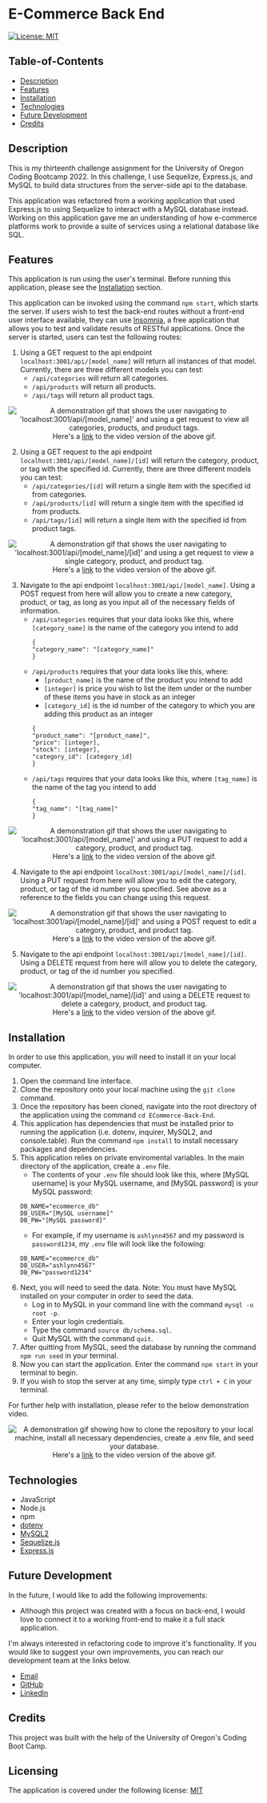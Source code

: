 # E-Commerce Back End

[![License: MIT](https://img.shields.io/badge/License-MIT-yellow.svg)](https://opensource.org/licenses/MIT)

## Table-of-Contents

- [Description](#description)
- [Features](#features)
- [Installation](#installation)
- [Technologies](#technologies)
- [Future Development](#future-development)
- [Credits](#credits)

## Description

This is my thirteenth challenge assignment for the University of Oregon Coding Bootcamp 2022. In this challenge, I use Sequelize, Express.js, and MySQL to build data structures from the server-side api to the database.

This application was refactored from a working application that used Express.js to using Sequelize to interact with a MySQL database instead. Working on this application gave me an understanding of how e-commerce platforms work to provide a suite of services using a relational database like SQL.

## Features

This application is run using the user's terminal. Before running this application, please see the [Installation](#installation) section.

This application can be invoked using the command `npm start`, which starts the server. If users wish to test the back-end routes without a front-end user interface available, they can use [Insomnia](https://insomnia.rest/), a free application that allows you to test and validate results of RESTful applications. Once the server is started, users can test the following routes:

1. Using a GET request to the api endpoint `localhost:3001/api/[model_name]` will return all instances of that model. Currently, there are three different models you can test:
   - `/api/categories` will return all categories.
   - `/api/products` will return all products.
   - `/api/tags` will return all product tags.

<p align="center">
<img alt="A demonstration gif that shows the user navigating to 'localhost:3001/api/[model_name]' and using a get request to view all categories, products, and product tags." src="./assets/images/ecommerce-backend-demo.gif"/>
<br>Here's a <a href="https://drive.google.com/file/d/19lLoBaJpxMrgWwUKjjMfoFi9moeY-ncu/view" target="_blank">link</a> to the video version of the above gif.
</p>

2. Using a GET request to the api endpoint `localhost:3001/api/[model_name]/[id]` will return the category, product, or tag with the specified id. Currently, there are three different models you can test:
   - `/api/categories/[id]` will return a single item with the specified id from categories.
   - `/api/products/[id]` will return a single item with the specified id from products.
   - `/api/tags/[id]` will return a single item with the specified id from product tags.

<p align="center">
<img alt="A demonstration gif that shows the user navigating to 'localhost:3001/api/[model_name]/[id]' and using a get request to view a single category, product, and product tag." src="./assets/images/ecommerce-backend-demo-2.gif"/>
<br>Here's a <a href="https://drive.google.com/file/d/1TaO2wT7NRhTh6nVHuB9CxYZfK7K9oawq/view" target="_blank">link</a> to the video version of the above gif.
</p>

3. Navigate to the api endpoint `localhost:3001/api/[model_name]`. Using a POST request from here will allow you to create a new category, product, or tag, as long as you input all of the necessary fields of information.
   - `/api/categories` requires that your data looks like this, where `[category_name]` is the name of the category you intend to add
     ```
     {
     "category_name": "[category_name]"
     }
     ```
   - `/api/products` requires that your data looks like this, where:
     - `[product_name]` is the name of the product you intend to add
     - `[integer]` is price you wish to list the item under or the number of these items you have in stock as an integer
     - `[category_id]` is the id number of the category to which you are adding this product as an integer
     ```
     {
     "product_name": "[product_name]",
     "price": [integer],
     "stock": [integer],
     "category_id": [category_id]
     }
     ```
   - `/api/tags` requires that your data looks like this, where `[tag_name]` is the name of the tag you intend to add
     ```
     {
     "tag_name": "[tag_name]"
     }
     ```

<p align="center">
<img alt="A demonstration gif that shows the user navigating to 'localhost:3001/api/[model_name]' and using a PUT request to add a category, product, and product tag." src="./assets/images/ecommerce-backend-demo-3.gif"/>
<br>Here's a <a href="https://drive.google.com/file/d/1FeP2fUv_r7HJiEhKJYm_tubTJDxuOPZw/view" target="_blank">link</a> to the video version of the above gif.
</p>

4. Navigate to the api endpoint `localhost:3001/api/[model_name]/[id]`. Using a PUT request from here will allow you to edit the category, product, or tag of the id number you specified. See above as a reference to the fields you can change using this request.

<p align="center">
<img alt="A demonstration gif that shows the user navigating to 'localhost:3001/api/[model_name]/[id]' and using a POST request to edit a category, product, and product tag." src="./assets/images/ecommerce-backend-demo-4.gif"/>
<br>Here's a <a href="https://drive.google.com/file/d/1zui2RUK77eSZYgjtSrQ7TUrstkkrokZW/view" target="_blank">link</a> to the video version of the above gif.
</p>

5. Navigate to the api endpoint `localhost:3001/api/[model_name]/[id]`. Using a DELETE request from here will allow you to delete the category, product, or tag of the id number you specified.

<p align="center">
<img alt="A demonstration gif that shows the user navigating to 'localhost:3001/api/[model_name]/[id]' and using a DELETE request to delete a category, product, and product tag." src="./assets/images/ecommerce-backend-demo-5.gif"/>
<br>Here's a <a href="https://drive.google.com/file/d/1W05LPfdoADYInDLsS2XQN4sE7rciB6Ko/view" target="_blank">link</a> to the video version of the above gif.
</p>

## Installation

In order to use this application, you will need to install it on your local computer.

1. Open the command line interface.
2. Clone the repository onto your local machine using the `git clone` command.
3. Once the repository has been cloned, navigate into the root directory of the application using the command `cd ECommerce-Back-End`.
4. This application has dependencies that must be installed prior to running the application (i.e. dotenv, inquirer, MySQL2, and console.table). Run the command `npm install` to install necessary packages and dependencies.
5. This application relies on private enviromental variables. In the main directory of the application, create a `.env` file.
   - The contents of your `.env` file should look like this, where [MySQL username] is your MySQL username, and [MySQL password] is your MySQL password:
   ```
   DB_NAME="ecommerce_db"
   DB_USER="[MySQL username]"
   DB_PW="[MySQL password]"
   ```
   - For example, if my username is `ashlynn4567` and my password is `password1234`, my `.env` file will look like the following:
   ```
   DB_NAME="ecommerce_db"
   DB_USER="ashlynn4567"
   DB_PW="password1234"
   ```
6. Next, you will need to seed the data. Note: You must have MySQL installed on your computer in order to seed the data.
   - Log in to MySQL in your command line with the command `mysql -u root -p`.
   - Enter your login credentials.
   - Type the command `source db/schema.sql`.
   - Quit MySQL with the command `quit`.
7. After quitting from MySQL, seed the database by running the command `npm run seed` in your terminal.
8. Now you can start the application. Enter the command `npm start` in your terminal to begin.
9. If you wish to stop the server at any time, simply type `ctrl + C` in your terminal.

For further help with installation, please refer to the below demonstration video.

<p align="center">
<img alt="A demonstration gif showing how to clone the repository to your local machine, install all necessary dependencies, create a .env file, and seed your database." src="./assets/images/ecommerce-backend-demo-6.gif"/>
<br>Here's a <a href="https://drive.google.com/file/d/19S5PcUH87zfvVx11-8hIoBlSGw7HTY6z/view" target="_blank">link</a> to the video version of the above gif.
</p>

## Technologies

- JavaScript
- Node.js
- npm
- [dotenv](https://www.npmjs.com/package/dotenv)
- [MySQL2](https://www.npmjs.com/package/mysql2)
- [Sequelize.js](https://sequelize.org/)
- [Express.js](https://expressjs.com/)

## Future Development

In the future, I would like to add the following improvements:

- Although this project was created with a focus on back-end, I would love to connect it to a working front-end to make it a full stack application.

I'm always interested in refactoring code to improve it's functionality. If you would like to suggest your own improvements, you can reach our development team at the links below.

- <a href="mailto:ashlynn4567@gmail.com">Email</a>
- <a href="https://github.com/ashlynn4567">GitHub</a>
- <a href="www.linkedin.com/in/Ashley-Lynn-Smith">LinkedIn</a>

## Credits

This project was built with the help of the University of Oregon's Coding Boot Camp.

## Licensing

The application is covered under the following license: [MIT](https://opensource.org/licenses/MIT)
